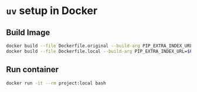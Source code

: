 # `uv` setup in Docker

## Build Image

```bash
docker build --file Dockerfile.original --build-arg PIP_EXTRA_INDEX_URL=$PIP_EXTRA_INDEX_URL --tag project:original .
docker build --file Dockerfile.local --build-arg PIP_EXTRA_INDEX_URL=$PIP_EXTRA_INDEX_URL --tag project:local .
```

## Run container

```bash
docker run -it --rm project:local bash
```
